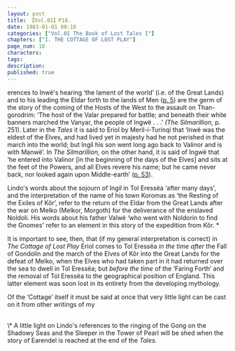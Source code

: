```yaml
---
layout: post
title: 【Vol.01】P18.
date: 1983-01-01 00:18
categories: ["Vol.01 The Book of Lost Tales I"]
chapters: ["I. THE COTTAGE OF LOST PLAY"]
page_num: 18
characters: 
tags: 
description: 
published: true
---
```


<p style="text-indent: 0;">
erences to Inwë's hearing ‘the lament of the world’ (i.e. of the Great Lands) and to his leading the Eldar forth to the lands of Men (<a href="{{site.baseurl}}/vol01-p5">p. 5</a>) are the germ of the story of the coming of the Hosts of the West to the assault on Than-gorodrim: ‘The host of the Valar prepared for battle; and beneath their white banners marched the Vanyar, the people of Ingwë . . .’ <I>(The Silmarillion, </I>p. 251). Later in the <I>Tales </I>it is said to Eriol by Meril-i-Turinqi that ‘Inwë was the eldest of the Elves, and had lived yet in majesty had he not perished in that march into the world; but Ingil his son went long ago back to Valinor and is with Manwë’. In <I>The Silmarillion, </I>on the other hand, it is said of Ingwë that ‘he entered into Valinor [in the beginning of the days of the Elves] and sits at the feet of the Powers, and all Elves revere his name; but he came never back, nor looked again upon Middle-earth’ (<a href="{{site.baseurl}}/vol01-p53">p. 53</a>).
</p>

Lindo's words about the sojourn of Ingil in Tol Eressëa ‘after many days', and the interpretation of the name of his town Koromas as ‘the Resting of the Exiles of Kôr’, refer to the return of the Eldar from the Great Lands after the war on Melko (Melkor, Morgoth) for the deliverance of the enslaved Noldoli. His words about his father Valwë ‘who went with Noldorin to find the Gnomes' refer to an element in this story of the expedition from Kôr. \*

It is important to see, then, that (if my general interpretation is correct) in <I>The Cottage of Lost Play </I>Eriol comes to Tol Eressëa <I>in the time after </I>the Fall of Gondolin and the march of the Elves of Kôr into the Great Lands for the defeat of Melko, when the Elves who had taken part in it had returned over the sea to dwell in Tol Eressëa; but <I>before the time </I>of the ‘Faring Forth’ and the removal of Tol Eressëa to the geographical position of England. This latter element was soon lost in its entirety from the developing mythology.

Of the ‘Cottage’ itself it must be said at once that very little light can be cast on it from other writings of my

<br>
\* A little light on Lindo's references to the ringing of the Gong on the Shadowy Seas and the Sleeper in the Tower of Pearl will be shed when the story of Earendel is reached at the end of the <I>Tales.</I>

